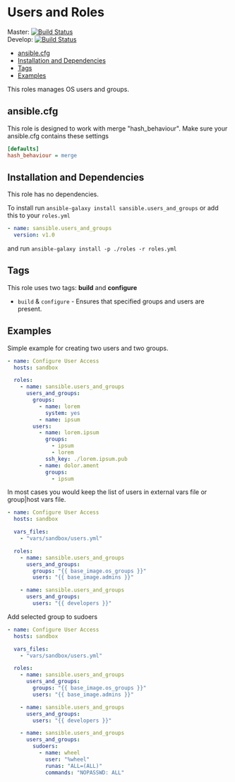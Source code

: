 # Users and Roles

Master: [![Build Status](https://travis-ci.org/sansible/users_and_groups.svg?branch=master)](https://travis-ci.org/sansible/users_and_groups)  
Develop: [![Build Status](https://travis-ci.org/sansible/users_and_groups.svg?branch=develop)](https://travis-ci.org/sansible/users_and_groups)

* [ansible.cfg](#ansible-cfg)
* [Installation and Dependencies](#installation-and-dependencies)
* [Tags](#tags)
* [Examples](#examples)

This roles manages OS users and groups.




## ansible.cfg

This role is designed to work with merge "hash_behaviour". Make sure your
ansible.cfg contains these settings

```INI
[defaults]
hash_behaviour = merge
```




## Installation and Dependencies

This role has no dependencies.

To install run `ansible-galaxy install sansible.users_and_groups` or add
this to your `roles.yml`

```YAML
- name: sansible.users_and_groups
  version: v1.0
```

and run `ansible-galaxy install -p ./roles -r roles.yml`




## Tags

This role uses two tags: **build** and **configure**

* `build` & `configure` - Ensures that specified groups and users are
  present.




## Examples

Simple example for creating two users and two groups.

```YAML
- name: Configure User Access
  hosts: sandbox

  roles:
    - name: sansible.users_and_groups
      users_and_groups:
        groups:
          - name: lorem
            system: yes
          - name: ipsum
        users:
          - name: lorem.ipsum
            groups:
              - ipsum
              - lorem
            ssh_key: ./lorem.ipsum.pub
          - name: dolor.ament
            groups:
              - ipsum
```

In most cases you would keep the list of users in external vars file or
group|host vars file.

```YAML
- name: Configure User Access
  hosts: sandbox

  vars_files:
    - "vars/sandbox/users.yml"

  roles:
    - name: sansible.users_and_groups
      users_and_groups:
        groups: "{{ base_image.os_groups }}"
        users: "{{ base_image.admins }}"

    - name: sansible.users_and_groups
      users_and_groups:
        users: "{{ developers }}"
```

Add selected group to sudoers

```YAML
- name: Configure User Access
  hosts: sandbox

  vars_files:
    - "vars/sandbox/users.yml"

  roles:
    - name: sansible.users_and_groups
      users_and_groups:
        groups: "{{ base_image.os_groups }}"
        users: "{{ base_image.admins }}"

    - name: sansible.users_and_groups
      users_and_groups:
        users: "{{ developers }}"

    - name: sansible.users_and_groups
      users_and_groups:
        sudoers:
          - name: wheel
            user: "%wheel"
            runas: "ALL=(ALL)"
            commands: "NOPASSWD: ALL"
```
